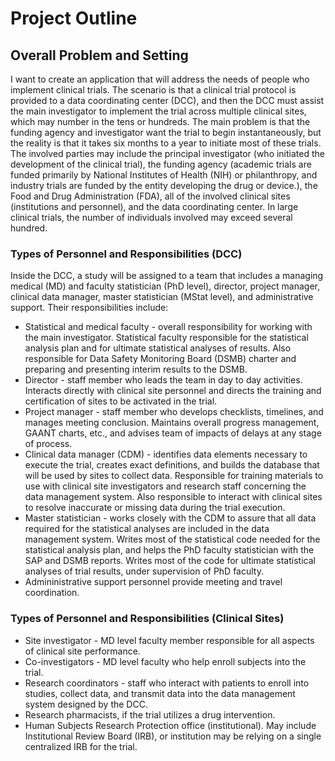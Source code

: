 # Project Outline
## Overall Problem and Setting
I want to create an application that will address the needs of people who implement clinical trials.  The scenario is that a clinical trial protocol is provided to a data coordinating center (DCC), and then the DCC must assist the main investigator to implement the trial across multiple clinical sites, which may number in the tens or hundreds.  The main problem is that the funding agency and investigator want the trial to begin instantaneously, but the reality is that it takes six months to a year to initiate most of these trials. The involved parties may include the principal investigator (who initiated the development of the clinical trial), the funding agency (academic trials are funded primarily by National Institutes of Health (NIH) or philanthropy, and industry trials are funded by the entity developing the drug or device.), the Food and Drug Administration (FDA), all of the involved clinical sites (institutions and personnel), and the data coordinating center.  In large clinical trials, the number of individuals involved may exceed several hundred.
### Types of Personnel and Responsibilities (DCC)
Inside the DCC, a study will be assigned to a team that includes a managing medical (MD) and faculty statistician (PhD level), director, project manager, clinical data manager, master statistician (MStat level), and administrative support.  Their responsibilities include:
- Statistical and medical faculty - overall responsibility for working with the main investigator.  Statistical faculty responsible for the statistical analysis plan and for ultimate statistical analyses of results.  Also responsible for Data Safety Monitoring Board (DSMB) charter and preparing and presenting interim results to the DSMB.
- Director - staff member who leads the team in day to day activities.  Interacts directly with clinical site personnel and directs the training and certification of sites to be activated in the trial.
- Project manager - staff member who develops checklists, timelines, and manages meeting conclusion.  Maintains overall progress management, GAANT charts, etc., and advises team of impacts of delays at any stage of process.
- Clinical data manager (CDM) - identifies data elements necessary to execute the trial, creates exact definitions, and builds the database that will be used by sites to collect data.  Responsible for training materials to use with clinical site investigators and research staff concerning the data management system.  Also responsible to interact with clinical sites to resolve inaccurate or missing data during the trial execution.
- Master statistician - works closely with the CDM to assure that all data required for the statistical analyses are included in the data management system.  Writes most of the statistical code needed for the statistical analysis plan, and helps the PhD faculty statistician with the SAP and DSMB reports.  Writes most of the code for ultimate statistical analyses of trial results, under supervision of PhD faculty.
- Admininistrative support personnel provide meeting and travel coordination.
### Types of Personnel and Responsibilities (Clinical Sites)
- Site investigator - MD level faculty member responsible for all aspects of clinical site performance.
- Co-investigators - MD level faculty who help enroll subjects into the trial.
- Research coordinators - staff who interact with patients to enroll into studies, collect data, and transmit data into the data management system designed by the DCC.
- Research pharmacists, if the trial utilizes a drug intervention.
- Human Subjects Research Protection office (institutional).  May include Institutional Review Board (IRB), or institution may be relying on a single centralized IRB for the trial.

